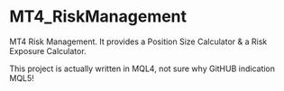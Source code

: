 # MT4_RiskManagement
MT4 Risk Management. It provides a Position Size Calculator &amp; a Risk Exposure Calculator.

This project is actually written in MQL4, not sure why GitHUB indication MQL5!
